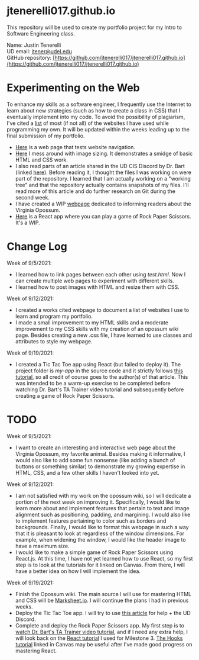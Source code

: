 # jtenerelli017.github.io
This repository will be used to create my portfolio project for my Intro to Software Engineering class.  

Name: Justin Tenerelli  
UD email: jtener@udel.edu  
GitHub repository: [https://github.com/jtenerelli017/jtenerelli017.github.io](https://github.com/jtenerelli017/jtenerelli017.github.io)  

# Experimenting on the Web
To enhance my skills as a software engineer, I frequently use the Internet to learn about new strategies (such as how to create a class in CSS) that I eventually implement into my code. To avoid the possibility of plagiarism, I've cited a [list](works-cited.md) of most (if not all) of the websites I have used while programming my own. It will be updated within the weeks leading up to the final submission of my portfolio.

- [Here](hello-world.html) is a web page that tests website navigation.  
- [Here](image-size.html) I mess around with image sizing. It demonstrates a smidge of basic HTML and CSS work.  
- I also read parts of an article shared in the UD CIS Discord by Dr. Bart (linked [here](https://www.biteinteractive.com/picturing-git-conceptions-and-misconceptions/)). Before reading it, I thought the files I was working on were part of the repository. I learned that I am actually working on a "working tree" and that the repository actually contains snapshots of my files. I'll read more of this article and do further research on Git during the second week.  
- I have created a WIP [webpage](opossum-wiki) dedicated to informing readers about the Virginia Opossum.
- [Here](https://jtenerelli017.github.io/rock-paper-scissors/) is a React app where you can play a game of Rock Paper Scissors. It's a WIP.

# Change Log
Week of 9/5/2021:
- I learned how to link pages between each other using *test.html*. Now I can create multiple web pages to experiment with different skills.
- I learned how to post images with HTML and resize them with CSS.

Week of 9/12/2021:
- I created a works cited webpage to document a list of websites I use to learn and program my portfolio.
- I made a small improvement to my HTML skills and a moderate improvement to my CSS skills with my creation of an opossum wiki page. Besides creating a new .css file, I have learned to use classes and attributes to style my webpage.

Week of 9/19/2021:
- I created a Tic Tac Toe app using React (but failed to deploy it). The project folder is *my-app* in the source code and it strictly follows [this tutorial](https://reactjs.org/tutorial/tutorial.html), so all credit of course goes to the author(s) of that article. This was intended to be a warm-up exercise to be completed before watching Dr. Bart's TA Trainer video tutorial and subsequently before creating a game of Rock Paper Scissors.

# TODO
Week of 9/5/2021:
- I want to create an interesting and interactive web page about the Virginia Opossum, my favorite animal. Besides making it informative, I would also like to add some fun nonsense (like adding a bunch of buttons or something similar) to demonstrate my growing expertise in HTML, CSS, and a few other skills I haven't looked into yet.

Week of 9/12/2021:
- I am not satisfied with my work on the opossum wiki, so I will dedicate a portion of the next week on improving it. Specifically, I would like to learn more about and implement features that pertain to text and image alignment such as positioning, padding, and margining. I would also like to implement features pertaining to color such as borders and backgrounds. Finally, I would like to format this webpage in such a way that it is pleasant to look at regardless of the window dimensions. For example, when widening the window, I would like the header image to have a maximum size.
- I would like to make a simple game of Rock Paper Scissors using React.js. At this time, I have not yet learned how to use React, so my first step is to look at the tutorials for it linked on Canvas. From there, I will have a better idea on how I will implement the idea.

Week of 9/19/2021:
- Finish the Opossum wiki. The main source I will use for mastering HTML and CSS will be [Marksheet.io](https://marksheet.io/). I will continue the plans I had in previous weeks.
- Deploy the Tic Tac Toe app. I will try to use [this article](https://dev.to/yuribenjamin/how-to-deploy-react-app-in-github-pages-2a1f) for help + the UD Discord.
- Complete and deploy the Rock Paper Scissors app. My first step is to [watch Dr. Bart's TA Trainer video tutorial](https://youtu.be/q8eYF6cUi5c), and if I need any extra help, I will look back on the [React tutorial](https://reactjs.org/tutorial/tutorial.html) I used for Milestone 3. [The Hooks tutorial](https://reactjs.org/docs/hooks-intro.html) linked in Canvas may be useful after I've made good progress on mastering React.